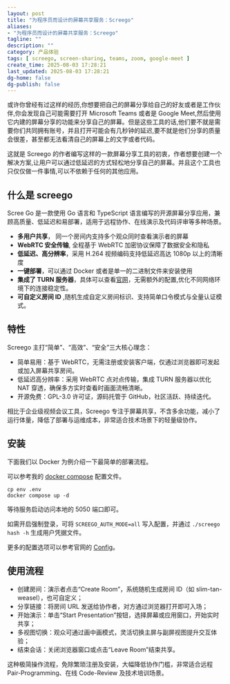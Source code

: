 ```yaml
---
layout: post
title: "为程序员而设计的屏幕共享服务：Screego"
aliases:
- "为程序员而设计的屏幕共享服务：Screego"
tagline: ""
description: ""
category: 产品体验
tags: [ screego, screen-sharing, teams, zoom, google-meet ]
create_time: 2025-08-03 17:28:21
last_updated: 2025-08-03 17:28:21
dg-home: false
dg-publish: false
---
```


或许你曾经有过这样的经历,你想要把自己的屏幕分享给自己的好友或者是工作伙伴,你会发现自己可能需要打开 Microsoft Teams 或者是 Google Meet,然后使用它内建的屏幕分享的功能来分享自己的屏幕。但是这些工具的话,他们要不就是需要你们共同拥有账号，并且打开可能会有几秒钟的延迟,要不就是他们分享的质量会很差，甚至都无法看清自己的屏幕上的文字或者代码。

这就是 Screego 的作者编写这样的一款屏幕分享工具的初衷，作者想要创建一个解决方案,让用户可以通过低延迟的方式轻松地分享自己的屏幕。并且这个工具也只仅仅做一件事情,可以不依赖于任何的其他应用。

## 什么是 screego

Scree Go 是一款使用 Go 语言和 TypeScript 语言编写的开源屏幕分享应用，兼顾高质量、低延迟和易部署，适用于远程协作、在线演示及代码评审等多种场景。

- **多用户共享**， 同一个房间内支持多个观众同时查看演示者的屏幕
- **WebRTC 安全传输**, 全程基于 WebRTC 加密协议保障了数据安全和隐私
- **低延迟、高分辨率**，采用 H.264 视频编码支持低延迟高达 1080p 以上的清晰度
- **一键部署**，可以通过 Docker 或者是单一的二进制文件来安装使用
- **集成了 TURN 服务器**，具体可以查看[官网](https://screego.net/#/nat-traversal)，无需额外的配置,优化不同网络环境下的连接稳定性。
- **可自定义房间 ID** ,随机生成自定义房间标识、支持简单口令模式与全量认证模式。

## 特性

Screego 主打“简单”、“高效”、“安全”三大核心理念：

- 简单易用：基于 WebRTC，无需注册或安装客户端，仅通过浏览器即可发起或加入屏幕共享房间。
- 低延迟高分辨率：采用 WebRTC 点对点传输，集成 TURN 服务器以优化 NAT 穿透，确保多方实时查看时画面流畅清晰。
- 开源免费：GPL-3.0 许可证，源码托管于 GitHub，社区活跃、持续迭代。

相比于企业级视频会议工具，Screego 专注于屏幕共享，不含多余功能，减小了运行体量，降低了部署与运维成本，非常适合技术场景下的轻量级协作。

## 安装

下面我们以 Docker 为例介绍一下最简单的部署流程。

可以参考我的 [docker compose](http://github.com/einverne/dockerfile) 配置文件。

```
cp env .env
docker compose up -d
```

等待服务启动访问本地的 5050 端口即可。

如需开启强制登录，可将 `SCREEGO_AUTH_MODE=all` 写入配置，并通过 `./screego hash -h` 生成用户凭据文件。

更多的配置选项可以参考官网的 [Config](https://screego.net/#/config)。

## 使用流程

- 创建房间：演示者点击“Create Room”，系统随机生成房间 ID（如 slim-tan-weasel），也可自定义；
- 分享链接：将房间 URL 发送给协作者，对方通过浏览器打开即可入场；
- 开始演示：单击“Start Presentation”按钮，选择屏幕或应用窗口，开始实时共享；
- 多视图切换：观众可通过画中画模式，灵活切换主屏与副屏视图提升交互体验；
- 结束会话：关闭浏览器窗口或点击“Leave Room”结束共享。

这种极简操作流程，免除繁琐注册及安装，大幅降低协作门槛，非常适合远程 Pair-Programming、在线 Code-Review 及技术培训场景。
